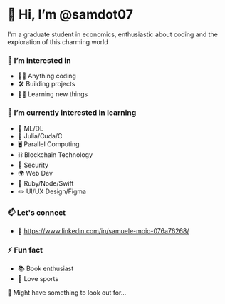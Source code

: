 # 👋 Hi, I’m @samdot07

I'm a graduate student in economics, enthusiastic about coding and the exploration of this charming world 

### 🔎 I’m interested in
- 🧑‍💻 Anything coding
- 🛠️ Building projects
- 🙏🏻 Learning new things

### 🌱 I’m currently interested in learning
- 🤖 ML/DL
- 🚀 Julia/Cuda/C
- 🖥️ Parallel Computing
- ⛓️ Blockchain Technology
- 🔐 Security
- 🌍 Web Dev
- 🧰 Ruby/Node/Swift
- ✏️ UI/UX Design/Figma

### 📫 Let's connect
- 🔗 https://www.linkedin.com/in/samuele-moio-076a76268/

### ⚡ Fun fact
- 📚 Book enthusiast
- 🏈 Love sports

👀 Might have something to look out for...
<!---
samdot07/samdot07 is a ✨ special ✨ repository because its `README.md` (this file) appears on your GitHub profile.
You can click the Preview link to take a look at your changes.
--->
